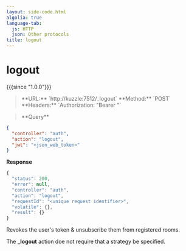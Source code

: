 ```yaml
---
layout: side-code.html
algolia: true
language-tab:
  js: HTTP
  json: Other protocols
title: logout
---
```


# logout

{{{since "1.0.0"}}}

<blockquote class="js">
<p>
**URL:** `http://kuzzle:7512/_logout`  
**Method:** `POST`  
**Headers:** `Authorization: "Bearer <json_web_token>"`
</p>
</blockquote>

<blockquote class="json">
<p>
**Query**
</p>
</blockquote>


```json
{
  "controller": "auth",
  "action": "logout",
  "jwt": "<json_web_token>"
}
```

**Response**

```javascript
{
  "status": 200,
  "error": null,
  "controller": "auth",
  "action": "logout",
  "requestId": "<unique request identifier>",
  "volatile": {},
  "result": {}
}
```

Revokes the user's token & unsubscribe them from registered rooms.

The **_logout** action doe not require that a strategy be specified.
